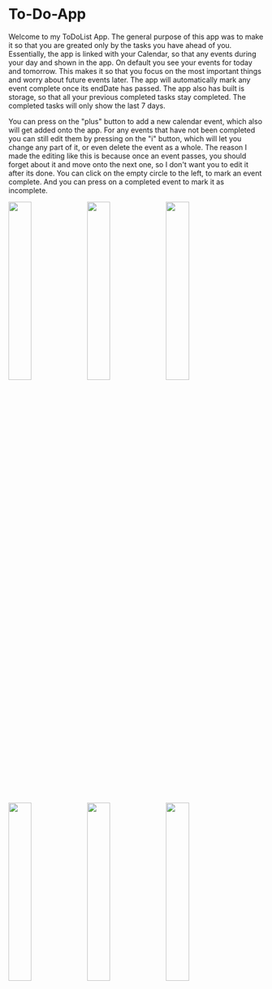 # To-Do-App

Welcome to my ToDoList App. The general purpose of this app was to make it so that you are greated only by the tasks you have ahead of you.
Essentially, the app is linked with your Calendar, so that any events during your day and shown in the app. On default you see your events for today and tomorrow. This makes it so that you focus on the most important things and worry about future events later. The app will automatically mark any event complete once its endDate has passed. The app also has built is storage, so that all your previous completed tasks stay completed. The completed tasks will only show the last 7 days. 

You can press on the "plus" button to add a new calendar event, which also will get added onto the app. For any events that have not been completed you can still edit them by pressing on the "i" button, which will let you change any part of it, or even delete the event as a whole. The reason I made the editing like this is because once an event passes, you should forget about it and move onto the next one, so I don't want you to edit it after its done.
You can click on the empty circle to the left, to mark an event complete. And you can press on a completed event to mark it as incomplete.


<p float="left">
  <img src = "(https://user-images.githubusercontent.com/107354647/193963722-8b78c9bc-a75b-4ced-b709-54caf8282c6d.png)" width = "30%" />
<img src = "(https://user-images.githubusercontent.com/107354647/193963723-8b05054e-5bba-4b05-9721-38556bb202e9.png)" width = "30%" />
<img src = "(https://user-images.githubusercontent.com/107354647/193963724-5455ac0c-f6ec-4ffa-bc75-c558d12b1ae2.png)" width = "30%" />
</p>

<img src = "(https://user-images.githubusercontent.com/107354647/193963722-8b78c9bc-a75b-4ced-b709-54caf8282c6d.png)" width = "30%" />
<img src = "(https://user-images.githubusercontent.com/107354647/193963723-8b05054e-5bba-4b05-9721-38556bb202e9.png)" width = "30%" />
<img src = "(https://user-images.githubusercontent.com/107354647/193963724-5455ac0c-f6ec-4ffa-bc75-c558d12b1ae2.png)" width = "30%" />

